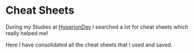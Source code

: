 # Cheat Sheets
During my Studies at <a href="https://www.hyperiondev.com/?utm_source=direct&utm_medium=referral&utm_campaign=earn_R2500&referral_code=MMH9TZ15" title="Go to HyperionDev Website" target="blank">HyperionDev</a> I searched a lot for cheat sheets which really helped me!

Here I have consolidated all the cheat sheets that I used and saved.
